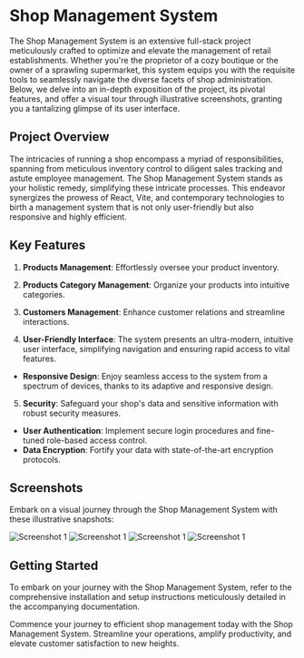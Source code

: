# Shop Management System

The Shop Management System is an extensive full-stack project meticulously crafted to optimize and elevate the management of retail establishments. Whether you're the proprietor of a cozy boutique or the owner of a sprawling supermarket, this system equips you with the requisite tools to seamlessly navigate the diverse facets of shop administration. Below, we delve into an in-depth exposition of the project, its pivotal features, and offer a visual tour through illustrative screenshots, granting you a tantalizing glimpse of its user interface.

## Project Overview

The intricacies of running a shop encompass a myriad of responsibilities, spanning from meticulous inventory control to diligent sales tracking and astute employee management. The Shop Management System stands as your holistic remedy, simplifying these intricate processes. This endeavor synergizes the prowess of React, Vite, and contemporary technologies to birth a management system that is not only user-friendly but also responsive and highly efficient.

## Key Features

1. **Products Management**: Effortlessly oversee your product inventory.
2. **Products Category Management**: Organize your products into intuitive categories.
3. **Customers Management**: Enhance customer relations and streamline interactions.

4. **User-Friendly Interface**: The system presents an ultra-modern, intuitive user interface, simplifying navigation and ensuring rapid access to vital features.

- **Responsive Design**: Enjoy seamless access to the system from a spectrum of devices, thanks to its adaptive and responsive design.

5. **Security**: Safeguard your shop's data and sensitive information with robust security measures.

- **User Authentication**: Implement secure login procedures and fine-tuned role-based access control.
- **Data Encryption**: Fortify your data with state-of-the-art encryption protocols.

## Screenshots


Embark on a visual journey through the Shop Management System with these illustrative snapshots:

![Screenshot 1](https://i.ibb.co/dMWkZwX/pika-1695868258195-1x.png)
![Screenshot 1](https://i.ibb.co/jbrtMG5/pika-1695868295195-1x.png)
![Screenshot 1](https://i.ibb.co/FgZ8kQj/pika-1695868328240-1x.png)
![Screenshot 1](https://i.ibb.co/HGj3RBp/pika-1695868351202-1x.png)


## Getting Started

To embark on your journey with the Shop Management System, refer to the comprehensive installation and setup instructions meticulously detailed in the accompanying documentation.

Commence your journey to efficient shop management today with the Shop Management System. Streamline your operations, amplify productivity, and elevate customer satisfaction to new heights.